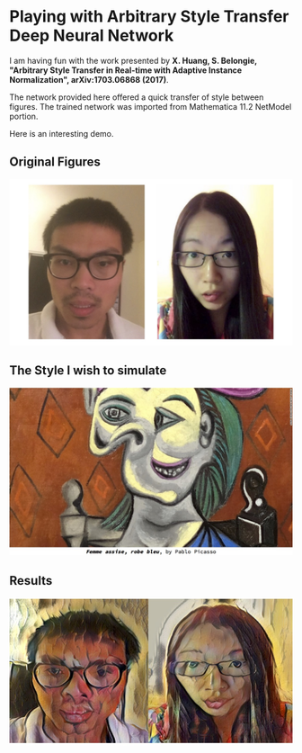 # Playing with Arbitrary Style Transfer Deep Neural Network 


I am having fun with the work presented by **X. Huang, S. Belongie, "Arbitrary Style Transfer in Real-time with Adaptive Instance Normalization", arXiv:1703.06868 (2017)**. 

The network provided here offered a quick transfer of style between figures. The trained network was imported from Mathematica 11.2 NetModel portion. 

Here is an interesting demo.

## Original Figures

 ![original](https://raw.githubusercontent.com/lambdamore/lambdamore.github.io/master/figures/AdaIN/original.jpg)




## The Style I wish to simulate
 ![style](https://raw.githubusercontent.com/lambdamore/lambdamore.github.io/master/figures/AdaIN/style.jpg)


## Results

 ![result](https://raw.githubusercontent.com/lambdamore/lambdamore.github.io/master/figures/AdaIN/result.jpg)
